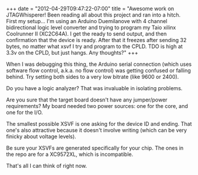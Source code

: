 ﻿+++
date = "2012-04-29T09:47:22-07:00"
title = "Awesome work on JTAGWhisperer!  Been reading all about this project and ran into a hitch. First my setup...  I'm using an Arduino Duemilanove with 4 channel bidirectional logic level converter and trying to program my Taio xilinx Coolrunner II (XC2C64A).  I get the ready to send output, and then confirmation that the device is ready.  After that it freezes after sending 32 bytes, no matter what xsvf I try and program to the CPLD.  TDO is high at 3.3v on the CPLD, but just hangs.  Any thoughts?"
+++



When I was debugging this thing, the Arduino serial connection (which uses
software flow control, a.k.a. no flow control) was getting confused or falling
behind. Try setting both sides to a very low bitrate (like 9600 or 2400).

Do you have a logic analyzer? That was invaluable in isolating problems.

Are you sure that the target board doesn't have any jumper/power requirements?
My board needed two power sources: one for the core, and one for the I/O.

The smallest possible XSVF is one asking for the device ID and ending. That
one's also attractive because it doesn't involve writing (which can be very
finicky about voltage levels).

Be sure your XSVFs are generated specifically for your chip. The ones in the
repo are for a XC9572XL, which is incompatible.

That's all I can think of right now.

